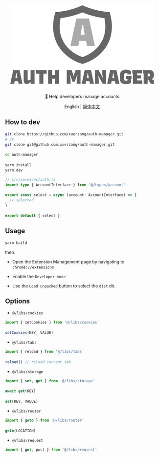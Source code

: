 <section align='center'>
  <img src='./assets/hero.png'></img>
  <p>
   🎉 Help developers manage accounts
  </p>

  <div>
    English | <a href='./README_zh-CN.md'>简体中文</a>
  </div>
</section>


## How to dev

```bash
git clone https://github.com/xuerzong/auth-manager.git
# or
git clone git@github.com:xuerzong/auth-manager.git

cd auth-manager

yarn install
yarn dev
```

```typescript
// src/services/auth.ts
import type { AccountInterface } from '@/types/account'

export const select = async (account: AccountInterface) => {
  // selected
}

export default { select }
```

## Usage

```bash
yarn build
```

then:

- Open the Extension Management page by navigating to `chrome://extensions`

- Enable the `Developer mode`

- Use the `Load unpacked` button to select the `dist` dir.

## Options

- `@/libs/cookies`

```typescript
import { setCookies } from '@/libs/cookies'

setCookies(KEY, VALUE)
```

- `@/libs/tabs`

```typescript
import { reload } from '@/libs/tabs'

reload() // reload current tab
```

- `@/libs/storage`

```typescript
import { set, get } from '@/libs/storage'

await get(KEY)

set(KEY, VALUE)
```

- `@/libs/router`

```typescript
import { goto } from '@/libs/router'

goto(LOCATION)
```

- `@/libs/request`

```typescript
import { get, post } from '@/libs/request'
```